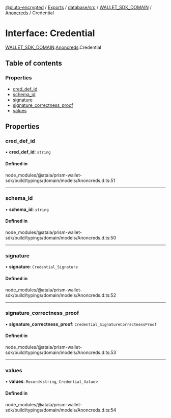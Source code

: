[@pluto-encrypted](../README.md) / [Exports](../modules.md) / [database/src](../modules/database_src.md) / [WALLET\_SDK\_DOMAIN](../modules/database_src.WALLET_SDK_DOMAIN.md) / [Anoncreds](../modules/database_src.WALLET_SDK_DOMAIN.Anoncreds.md) / Credential

# Interface: Credential

[WALLET\_SDK\_DOMAIN](../modules/database_src.WALLET_SDK_DOMAIN.md).[Anoncreds](../modules/database_src.WALLET_SDK_DOMAIN.Anoncreds.md).Credential

## Table of contents

### Properties

- [cred\_def\_id](database_src.WALLET_SDK_DOMAIN.Anoncreds.Credential.md#cred_def_id)
- [schema\_id](database_src.WALLET_SDK_DOMAIN.Anoncreds.Credential.md#schema_id)
- [signature](database_src.WALLET_SDK_DOMAIN.Anoncreds.Credential.md#signature)
- [signature\_correctness\_proof](database_src.WALLET_SDK_DOMAIN.Anoncreds.Credential.md#signature_correctness_proof)
- [values](database_src.WALLET_SDK_DOMAIN.Anoncreds.Credential.md#values)

## Properties

### cred\_def\_id

• **cred\_def\_id**: `string`

#### Defined in

node_modules/@atala/prism-wallet-sdk/build/typings/domain/models/Anoncreds.d.ts:51

___

### schema\_id

• **schema\_id**: `string`

#### Defined in

node_modules/@atala/prism-wallet-sdk/build/typings/domain/models/Anoncreds.d.ts:50

___

### signature

• **signature**: `Credential_Signature`

#### Defined in

node_modules/@atala/prism-wallet-sdk/build/typings/domain/models/Anoncreds.d.ts:52

___

### signature\_correctness\_proof

• **signature\_correctness\_proof**: `Credential_SignatureCorrectnessProof`

#### Defined in

node_modules/@atala/prism-wallet-sdk/build/typings/domain/models/Anoncreds.d.ts:53

___

### values

• **values**: `Record`\<`string`, `Credential_Value`\>

#### Defined in

node_modules/@atala/prism-wallet-sdk/build/typings/domain/models/Anoncreds.d.ts:54
